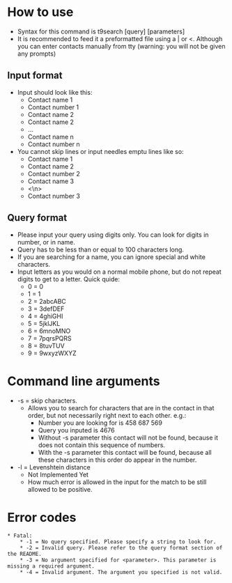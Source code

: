 # How to use
* Syntax for this command is t9search [query] [parameters]
* It is recommended to feed it a preformatted file using a | or <. Although you can enter contacts manually from tty (warning: you will not be given any prompts)

## Input format
* Input should look like this:
	* Contact name 1
	* Contact number 1
	* Contact name 2
	* Contact name 2
	* ...
	* Contact name n
	* Contact number n
* You cannot skip lines or input needles emptu lines like so:
	* Contact name 1
	* Contact name 2
	* Contact number 2
	* Contact name 3
	* <\n>
	* Contact number 3

## Query format
* Please input your query using digits only. You can look for digits in number, or in name.
* Query has to be less than or equal to 100 characters long.
* If you are searching for a name, you can ignore special and white characters.
* Input letters as you would on a normal mobile phone, but do not repeat digits to get to a letter. Quick quide:
	* 0 = 0
	* 1 = 1
	* 2 = 2abcABC
	* 3 = 3defDEF
	* 4 = 4ghiGHI
	* 5 = 5jklJKL
	* 6 = 6mnoMNO
	* 7 = 7pqrsPQRS
	* 8 = 8tuvTUV
	* 9 = 9wxyzWXYZ

# Command line arguments
* -s = skip characters.
	* Allows you to search for characters that are in the  contact in that order, but not necessarily right next to each other. e.g.:
		* Number you are looking for is 458 687 569
		* Query you inputed is 4676
		* Without -s parameter this contact will not be found, because it does not contain this sequence of numbers.
		* With the -s parameter this contact will be found, because all these characters in this order do appear in the number.
* -l = Levenshtein distance
	* Not Implemented Yet
	* How much error is allowed in the input for the match to be still allowed to be positive.

# Error codes
	* Fatal:
		* -1 = No query specified. Please specify a string to look for.
		* -2 = Invalid query. Please refer to the query format section of the README.
		* -3 = No argument specified for <parameter>. This parameter is missing a required argument.
		* -4 = Invalid argument. The argument you specified is not valid.
